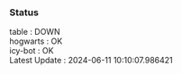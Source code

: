 ### Status


table : DOWN  
hogwarts : OK  
icy-bot : OK  
Latest Update : 2024-06-11 10:10:07.986421
